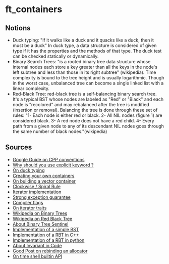 # ft_containers

## Notions
* Duck typing: "If it walks like a duck and it quacks like a duck, then it must be a duck" In duck type, a data structure is considered of given type if it has the properties and the methods of that type. The duck test can be checked statically or dynamically.
* Binary Search Trees: "is a rooted binary tree data structure whose internal nodes each store a key greater than all the keys in the node's left subtree and less than those in its right subtree" (wikipedia). Time complexity is bound to the tree height and is usually logarithmic. Though in the worst case, unbalanced tree can become a single linked list with a linear complexity.
* Red-Black Tree: red-black tree is a self-balancing binary search tree. It's a typical BST whose nodes are labeled as "Red" or "Black" and each node is "recolored" and may rebalanced after the tree is modified (insertion or removal). Balancing the tree is done through these set of rules:
  "1- Each node is either red or black. 
  2- All NIL nodes (figure 1) are considered black. 
  3- A red node does not have a red child. 
  4- Every path from a given node to any of its descendant NIL nodes goes through the same number of black nodes."(wikipedia)   

## Sources
* [Google Guide on CPP conventions](https://google.github.io/styleguide/cppguide.html)
* [Why should you use explicit keyword ?](https://google.github.io/styleguide/cppguide.html#Implicit_Conversions)
* [On duck typing](https://en.wikipedia.org/wiki/Duck_typing)
* [Creating your own containers](https://stdcxx.apache.org/doc/stdlibug/16-3.html)
* [On building a vector container](https://medium.com/@vgasparyan1995/how-to-write-an-stl-compatible-container-fc5b994462c6)
* [Clockwise / Spiral Rule](http://c-faq.com/decl/spiral.anderson.html)
* [Iterator implementation](https://stackoverflow.com/questions/3582608/how-to-correctly-implement-custom-iterators-and-const-iterators)
* [Strong exception guarantee](https://stackoverflow.com/questions/12137555/strong-exception-guarantee-vs-basic-exception-guarantee)
* [Compiler flags](https://gcc.gnu.org/onlinedocs/gcc-11.2.0/gcc/Overall-Options.html#Overall-Options)
* [On iterator traits](https://www.fluentcpp.com/2018/05/08/std-iterator-deprecated/)
* [Wikipedia on Binary Trees](https://en.wikipedia.org/wiki/Binary_search_tree)
* [Wikipedia on Red Black Tree](https://en.wikipedia.org/wiki/Red%E2%80%93black_tree)
* [About Binary Tree Sentinel](https://en.wikipedia.org/wiki/Sentinel_node#Search_in_a_binary_tree)
* [Implementation of a simple BST](https://hurna.io/fr/academy/data_structures/bst.html)
* [Implementation of a RBT in C++](https://www.programiz.com/dsa/red-black-tree)
* [Implementation of a RBT in python](https://brilliant.org/wiki/red-black-tree/)
* [About Invariant in Code](https://en.wikipedia.org/wiki/Loop_invariant)
* [Good Post on rebinding an allocator](https://stackoverflow.com/questions/14148756/what-does-template-rebind-do)
* [On time shell builtin API](https://stackoverflow.com/questions/556405/what-do-real-user-and-sys-mean-in-the-output-of-time1/556411#556411)